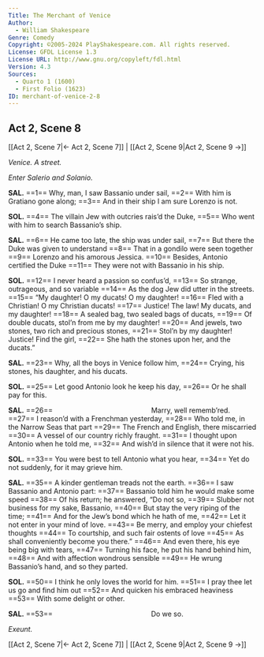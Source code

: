 ```yaml
---
Title: The Merchant of Venice
Author: 
  - William Shakespeare
Genre: Comedy
Copyright: ©2005-2024 PlayShakespeare.com. All rights reserved.
License: GFDL License 1.3
License URL: http://www.gnu.org/copyleft/fdl.html
Version: 4.3
Sources:
  - Quarto 1 (1600)
  - First Folio (1623)
ID: merchant-of-venice-2-8
---
```


## Act 2, Scene 8
[[Act 2, Scene 7|← Act 2, Scene 7]] | [[Act 2, Scene 9|Act 2, Scene 9 →]]

*Venice. A street.*

*Enter Salerio and Solanio.*

**SAL.**
==1== Why, man, I saw Bassanio under sail,
==2== With him is Gratiano gone along;
==3== And in their ship I am sure Lorenzo is not.

**SOL.**
==4== The villain Jew with outcries rais’d the Duke,
==5== Who went with him to search Bassanio’s ship.

**SAL.**
==6== He came too late, the ship was under sail,
==7== But there the Duke was given to understand
==8== That in a gondilo were seen together
==9== Lorenzo and his amorous Jessica.
==10== Besides, Antonio certified the Duke
==11== They were not with Bassanio in his ship.

**SOL.**
==12== I never heard a passion so confus’d,
==13== So strange, outrageous, and so variable
==14== As the dog Jew did utter in the streets.
==15== “My daughter! O my ducats! O my daughter!
==16== Fled with a Christian! O my Christian ducats!
==17== Justice! The law! My ducats, and my daughter!
==18== A sealed bag, two sealed bags of ducats,
==19== Of double ducats, stol’n from me by my daughter!
==20== And jewels, two stones, two rich and precious stones,
==21== Stol’n by my daughter! Justice! Find the girl,
==22== She hath the stones upon her, and the ducats.”

**SAL.**
==23== Why, all the boys in Venice follow him,
==24== Crying, his stones, his daughter, and his ducats.

**SOL.**
==25== Let good Antonio look he keep his day,
==26== Or he shall pay for this.

**SAL.**
==26==               Marry, well rememb’red.
==27== I reason’d with a Frenchman yesterday,
==28== Who told me, in the Narrow Seas that part
==29== The French and English, there miscarried
==30== A vessel of our country richly fraught.
==31== I thought upon Antonio when he told me,
==32== And wish’d in silence that it were not his.

**SOL.**
==33== You were best to tell Antonio what you hear,
==34== Yet do not suddenly, for it may grieve him.

**SAL.**
==35== A kinder gentleman treads not the earth.
==36== I saw Bassanio and Antonio part:
==37== Bassanio told him he would make some speed
==38== Of his return; he answered, “Do not so,
==39== Slubber not business for my sake, Bassanio,
==40== But stay the very riping of the time;
==41== And for the Jew’s bond which he hath of me,
==42== Let it not enter in your mind of love.
==43== Be merry, and employ your chiefest thoughts
==44== To courtship, and such fair ostents of love
==45== As shall conveniently become you there.”
==46== And even there, his eye being big with tears,
==47== Turning his face, he put his hand behind him,
==48== And with affection wondrous sensible
==49== He wrung Bassanio’s hand, and so they parted.

**SOL.**
==50== I think he only loves the world for him.
==51== I pray thee let us go and find him out
==52== And quicken his embraced heaviness
==53== With some delight or other.

**SAL.**
==53==               Do we so.

*Exeunt.*

[[Act 2, Scene 7|← Act 2, Scene 7]] | [[Act 2, Scene 9|Act 2, Scene 9 →]]